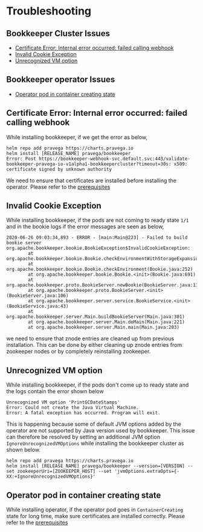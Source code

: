 # Troubleshooting

## Bookkeeper Cluster Issues

* [Certificate Error: Internal error occurred: failed calling webhook](#certificate-error-internal-error-occurred-failed-calling-webhook)
* [Invalid Cookie Exception](#invalid-cookie-exception)
* [Unrecognized VM option](#unrecognized-vm-option)

## Bookkeeper operator Issues
* [Operator pod in container creating state](#operator-pod-in-container-creating-state)

## Certificate Error: Internal error occurred: failed calling webhook

While installing bookkeeper, if we get the error as  below,
```
helm repo add pravega https://charts.pravega.io
helm install [RELEASE_NAME] pravega/bookkeeper
Error: Post https://bookkeeper-webhook-svc.default.svc:443/validate-bookkeeper-pravega-io-v1alpha1-bookkeepercluster?timeout=30s: x509: certificate signed by unknown authority
```
We need to ensure that certificates are installed before installing the operator. Please refer to the [prerequisites](https://github.com/pravega/charts/tree/master/charts/bookkeeper-operator#prerequisites)

## Invalid Cookie Exception

While installing bookkeeper, if the pods are not coming to ready state `1/1` and in the bookie logs if the error messages are seen as below,

```
2020-06-26 09:03:34,893 - ERROR - [main:Main@223] - Failed to build bookie server
org.apache.bookkeeper.bookie.BookieException$InvalidCookieException:
        at org.apache.bookkeeper.bookie.Bookie.checkEnvironmentWithStorageExpansion(Bookie.java:470)
        at org.apache.bookkeeper.bookie.Bookie.checkEnvironment(Bookie.java:252)
        at org.apache.bookkeeper.bookie.Bookie.<init>(Bookie.java:691)
        at org.apache.bookkeeper.proto.BookieServer.newBookie(BookieServer.java:137)
        at org.apache.bookkeeper.proto.BookieServer.<init>(BookieServer.java:106)
        at org.apache.bookkeeper.server.service.BookieService.<init>(BookieService.java:43)
        at org.apache.bookkeeper.server.Main.buildBookieServer(Main.java:301)
        at org.apache.bookkeeper.server.Main.doMain(Main.java:221)
        at org.apache.bookkeeper.server.Main.main(Main.java:203)
```

we need to ensure that znode entries are cleaned up from previous installation. This can be done by either cleaning up znode entries from zookeeper nodes or by completely reinstalling zookeeper.

## Unrecognized VM option

While installing bookkeeper, if the pods don't come up to ready state and the logs contain the error shown below

```
Unrecognized VM option 'PrintGCDateStamps'
Error: Could not create the Java Virtual Machine.
Error: A fatal exception has occurred. Program will exit.
```
This is happening because some of default JVM options added by the operator are not supported by Java version used by bookkeeper. This issue can therefore be resolved by setting an additional JVM option `IgnoreUnrecognizedVMOptions` while installing the bookkeeper cluster as shown below.

```
helm repo add pravega https://charts.pravega.io
helm install [RELEASE_NAME] pravega/bookkeeper --version=[VERSION] --set zookeeperUri=[ZOOKEEPER_HOST] --set 'jvmOptions.extraOpts={-XX:+IgnoreUnrecognizedVMOptions}'
```

## Operator pod in container creating state

While installing operator, if the operator pod goes in `ContainerCreating` state for long time, make sure certificates are installed correctly. Please refer to the [prerequisites](https://github.com/pravega/charts/tree/master/charts/bookkeeper-operator#prerequisites)

